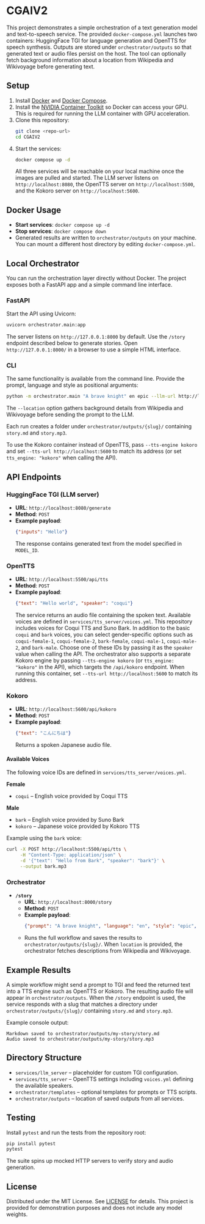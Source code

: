 # CGAIV2

This project demonstrates a simple orchestration of a text generation model and text-to-speech service. The provided `docker-compose.yml` launches two containers: HuggingFace TGI for language generation and OpenTTS for speech synthesis. Outputs are stored under `orchestrator/outputs` so that generated text or audio files persist on the host. The tool can optionally fetch background information about a location from Wikipedia and Wikivoyage before generating text.

## Setup
1. Install [Docker](https://docs.docker.com/get-docker/) and [Docker Compose](https://docs.docker.com/compose/).
2. Install the [NVIDIA Container Toolkit](https://docs.nvidia.com/datacenter/cloud-native/container-toolkit/install-guide.html) so Docker can access your GPU.
   This is required for running the LLM container with GPU acceleration.
3. Clone this repository:
   ```bash
   git clone <repo-url>
   cd CGAIV2
   ```
4. Start the services:
   ```bash
   docker compose up -d
   ```
   All three services will be reachable on your local machine once the images are pulled and started.
   The LLM server listens on `http://localhost:8080`, the OpenTTS server on `http://localhost:5500`, and the Kokoro server on `http://localhost:5600`.

## Docker Usage
- **Start services**: `docker compose up -d`
- **Stop services**: `docker compose down`
- Generated results are written to `orchestrator/outputs` on your machine. You can mount a different host directory by editing `docker-compose.yml`.

## Local Orchestrator
You can run the orchestration layer directly without Docker. The project
exposes both a FastAPI app and a simple command line interface.

### FastAPI
Start the API using Uvicorn:

```bash
uvicorn orchestrator.main:app
```

The server listens on `http://127.0.0.1:8000` by default. Use the `/story`
endpoint described below to generate stories. Open `http://127.0.0.1:8000/` in a
browser to use a simple HTML interface.

### CLI
The same functionality is available from the command line. Provide the prompt,
language and style as positional arguments:

```bash
python -m orchestrator.main "A brave knight" en epic --llm-url http://localhost:8080 --tts-url http://localhost:5500 --tts-engine opentts --location "Paris"
```

The `--location` option gathers background details from Wikipedia and Wikivoyage before sending the prompt to the LLM.

Each run creates a folder under `orchestrator/outputs/{slug}/` containing
`story.md` and `story.mp3`.

To use the Kokoro container instead of OpenTTS, pass `--tts-engine kokoro` and set `--tts-url http://localhost:5600` to match its address (or set `tts_engine: "kokoro"` when calling the API).
## API Endpoints
### HuggingFace TGI (LLM server)
- **URL**: `http://localhost:8080/generate`
- **Method**: `POST`
- **Example payload**:
  ```json
  {"inputs": "Hello"}
  ```
  The response contains generated text from the model specified in `MODEL_ID`.

### OpenTTS
- **URL**: `http://localhost:5500/api/tts`
- **Method**: `POST`
- **Example payload**:
  ```json
  {"text": "Hello world", "speaker": "coqui"}
  ```
  The service returns an audio file containing the spoken text.
  Available voices are defined in `services/tts_server/voices.yml`. This
  repository includes voices for Coqui TTS and Suno Bark. In addition to the
  basic `coqui` and `bark` voices, you can select gender-specific options such
  as `coqui-female-1`, `coqui-female-2`, `bark-female`, `coqui-male-1`,
  `coqui-male-2`, and `bark-male`. Choose one of these IDs by passing it as the
  `speaker` value when calling the API. The orchestrator also supports a
  separate Kokoro engine by passing `--tts-engine kokoro` (or `tts_engine: "kokoro"` in the API), which targets the `/api/kokoro` endpoint. When running this container, set `--tts-url http://localhost:5600` to match its address.

### Kokoro
- **URL**: `http://localhost:5600/api/kokoro`
- **Method**: `POST`
- **Example payload**:
  ```json
  {"text": "こんにちは"}
  ```
  Returns a spoken Japanese audio file.
#### Available Voices
The following voice IDs are defined in `services/tts_server/voices.yml`.

**Female**

- `coqui` – English voice provided by Coqui TTS

**Male**

- `bark` – English voice provided by Suno Bark
- `kokoro` – Japanese voice provided by Kokoro TTS

Example using the `bark` voice:

```bash
curl -X POST http://localhost:5500/api/tts \
     -H "Content-Type: application/json" \
     -d '{"text": "Hello from Bark", "speaker": "bark"}' \
     --output bark.mp3
```

### Orchestrator

- **`/story`**
  - **URL**: `http://localhost:8000/story`
  - **Method**: `POST`
  - **Example payload**:
    ```json
    {"prompt": "A brave knight", "language": "en", "style": "epic", "location": "Paris"}
    ```
  - Runs the full workflow and saves the results to `orchestrator/outputs/{slug}/`.
    When `location` is provided, the orchestrator fetches descriptions from Wikipedia and Wikivoyage.

## Example Results
A simple workflow might send a prompt to TGI and feed the returned text into a TTS engine such as OpenTTS or Kokoro. The resulting audio file will appear in `orchestrator/outputs`.
When the `/story` endpoint is used, the service responds with a slug that matches a directory under `orchestrator/outputs/{slug}/` containing `story.md` and `story.mp3`.

Example console output:

```
Markdown saved to orchestrator/outputs/my-story/story.md
Audio saved to orchestrator/outputs/my-story/story.mp3
```

## Directory Structure
- `services/llm_server` – placeholder for custom TGI configuration.
- `services/tts_server` – OpenTTS settings including `voices.yml` defining the
  available speakers.
- `orchestrator/templates` – optional templates for prompts or TTS scripts.
- `orchestrator/outputs` – location of saved outputs from all services.

## Testing
Install `pytest` and run the tests from the repository root:

```bash
pip install pytest
pytest
```

The suite spins up mocked HTTP servers to verify story and audio generation.

## License
Distributed under the MIT License. See [LICENSE](LICENSE) for details. This
project is provided for demonstration purposes and does not include any model
weights.
